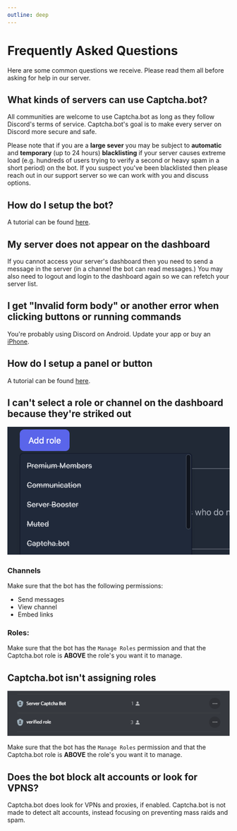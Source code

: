 ```yaml
---
outline: deep
---
```


# Frequently Asked Questions

Here are some common questions we receive. Please read them all before asking for help in our server. 

## What kinds of servers can use Captcha.bot?

All communities are welcome to use Captcha.bot as long as they follow Discord's terms of service. Captcha.bot's goal is to make every server on Discord more secure and safe. 

Please note that if you are a **large sever** you may be subject to **automatic** and **temporary** (up to 24 hours) **blacklisting** if your server causes extreme load (e.g. hundreds of users trying to verify a second or heavy spam in a short period) on the bot. If you suspect you've been blacklisted then please reach out in our support server so we can work with you and discuss options. 

## How do I setup the bot?

A tutorial can be found [here](../introduction/setup-process.md).

## My server does not appear on the dashboard

If you cannot access your server's dashboard then you need to send a message in the server (in a channel the bot can read messages.) You may also need to logout and login to the dashboard again so we can refetch your server list. 

## I get "Invalid form body" or another error when clicking buttons or running commands

You're probably using Discord on Android. Update your app or buy an [iPhone](https://apple.com).

## How do I setup a panel or button

A tutorial can be found [here](../specific-features/button-panels.md).

## I can't select a role or channel on the dashboard because they're striked out

![Strikeout example](../images/reference/faq/strikeout.png)

### Channels

Make sure that the bot has the following permissions:

- Send messages
- View channel
- Embed links

### Roles: 

Make sure that the bot has the `Manage Roles` permission and that the Captcha.bot role is **ABOVE** the role's you want it to manage. 

## Captcha.bot isn't assigning roles

![Roles example](../images/reference/faq/roles.png)

Make sure that the bot has the `Manage Roles` permission and that the Captcha.bot role is **ABOVE** the role's you want it to manage. 

## Does the bot block alt accounts or look for VPNS?

Captcha.bot does look for VPNs and proxies, if enabled. Captcha.bot is not made to detect alt accounts, instead focusing on preventing mass raids and spam.
